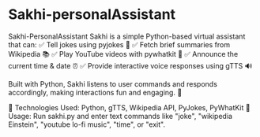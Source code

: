 # Sakhi-personalAssistant


Sakhi-PersonalAssistant
Sakhi is a simple Python-based virtual assistant that can:
✅ Tell jokes using pyjokes 🤣
✅ Fetch brief summaries from Wikipedia 📚
✅ Play YouTube videos with pywhatkit 🎵
✅ Announce the current time & date ⏰
✅ Provide interactive voice responses using gTTS 🔊

Built with Python, Sakhi listens to user commands and responds accordingly, making interactions fun and engaging. 🚀

🔹 Technologies Used: Python, gTTS, Wikipedia API, PyJokes, PyWhatKit
🔹 Usage: Run sakhi.py and enter text commands like "joke", "wikipedia Einstein", "youtube lo-fi music", "time", or "exit".
